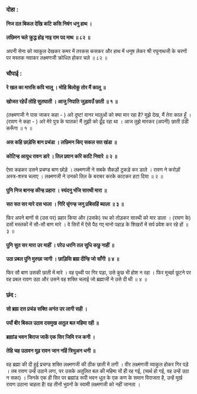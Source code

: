 ### दोहा :

#### निज दल बिकल देखि कटि कसि निषंग धनु हाथ ।
#### लछिमन चले क्रुद्ध होइ नाइ राम पद माथ ॥ ८२ ॥

अपनी सेना को व्याकुल देखकर कमर में तरकस कसकर और हाथ में धनुष लेकर श्री रघुनाथजी के चरणों पर मस्तक नवाकर लक्ष्मणजी क्रोधित होकर चले ॥ ८२ ॥

### चौपाई :

#### रे खल का मारसि कपि भालू । मोहि बिलोकु तोर मैं कालू ॥
#### खोजत रहेउँ तोहि सुतघाती । आजु निपाति जुड़ावउँ छाती ॥ १ ॥

(लक्ष्मणजी ने पास जाकर कहा - ) अरे दुष्ट! वानर भालुओं को क्या मार रहा है? मुझे देख, मैं तेरा काल हूँ । (रावण ने कहा - ) अरे मेरे पुत्र के घातक! मैं तुझी को ढूँढ रहा था । आज तुझे मारकर (अपनी) छाती ठंडी करूँगा ॥ १ ॥

#### अस कहि छाड़ेसि बान प्रचंडा । लछिमन किए सकल सत खंडा ॥
#### कोटिन्ह आयुध रावन डारे । तिल प्रवान करि काटि निवारे ॥ २ ॥

ऐसा कहकर उसने प्रचण्ड बाण छोड़े । लक्ष्मणजी ने सबके सैकड़ों टुकड़े कर डाले । रावण ने करोड़ों अस्त्र-शस्त्र चलाए । लक्ष्मणजी ने उनको तिल के बराबर करके काटकर हटा दिया ॥ २ ॥

#### पुनि निज बानन्ह कीन्ह प्रहारा । स्यंदनु भंजि सारथी मारा ॥
#### सत सत सर मारे दस भाला । गिरि सृंगन्ह जनु प्रबिसहिं ब्याला ॥ ३ ॥

फिर अपने बाणों से (उस पर) प्रहार किया और (उसके) रथ को तोड़कर सारथी को मार डाला । (रावण के) दसों मस्तकों में सौ-सौ बाण मारे । वे सिरों में ऐसे पैठ गए मानो पहाड़ के शिखरों में सर्प प्रवेश कर रहे हों ॥ ३ ॥

#### पुनि सुत सर मारा उर माहीं । परेउ धरनि तल सुधि कछु नाहीं ॥
#### उठा प्रबल पुनि मुरुछा जागी । छाड़िसि ब्रह्म दीन्हि जो साँगी ॥ ४ ॥

फिर सौ बाण उसकी छाती में मारे । वह पृथ्वी पर गिर पड़ा, उसे कुछ भी होश न रहा । फिर मूर्च्छा छूटने पर वह प्रबल रावण उठा और उसने वह शक्ति चलाई जो ब्रह्माजी ने उसे दी थी ॥ ४ ॥

### छंद :

#### सो ब्रह्म दत्त प्रचंड सक्ति अनंत उर लागी सही ।
#### पर्यो बीर बिकल उठाव दसमुख अतुल बल महिमा रही ॥
#### ब्रह्मांड भवन बिराज जाकें एक सिर जिमि रज कनी ।
#### तेहि चह उठावन मूढ़ रावन जान नहिं त्रिभुअन धनी ॥

वह ब्रह्मा की दी हुई प्रचण्ड शक्ति लक्ष्मणजी की ठीक छाती में लगी । वीर लक्ष्मणजी व्याकुल होकर गिर पड़े । तब रावण उन्हें उठाने लगा, पर उसके अतुलित बल की महिमा यों ही रह गई, (व्यर्थ हो गई, वह उन्हें उठा न सका) । जिनके एक ही सिर पर ब्रह्मांड रूपी भवन धूल के एक कण के समान विराजता है, उन्हें मूर्ख रावण उठाना चाहता है! वह तीनों भुवनों के स्वामी लक्ष्मणजी को नहीं जानता ।